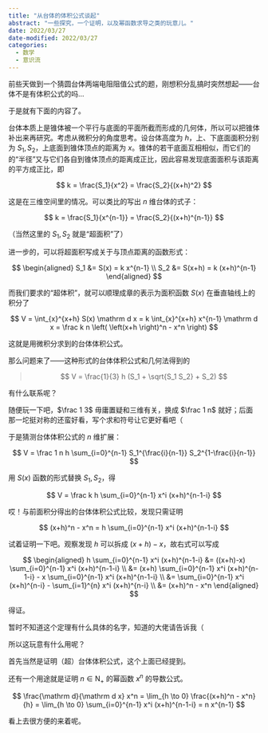 ```yaml
---
title: "从台体的体积公式谈起"
abstract: "一些探究，一个证明，以及幂函数求导之类的玩意儿。"
date: 2022/03/27
date-modified: 2022/03/27
categories:
  - 数学
  - 意识流
---
```


前些天做到一个猜圆台体两端电阻阻值公式的题，刚想积分乱搞时突然想起——台体不是有体积公式的吗...

于是就有下面的内容了。

台体本质上是锥体被一个平行与底面的平面所截而形成的几何体，所以可以把锥体补出来再研究。考虑从微积分的角度思考。设台体高度为 $h$，上、下底面面积分别为 $S_1, S_2$，上底面到锥体顶点的距离为 $x$。锥体的若干底面互相相似，而它们的的“半径”又与它们各自到锥体顶点的距离成正比，因此容易发现底面面积与该距离的平方成正比，即

$$
k = \frac{S_1}{x^2} = \frac{S_2}{(x+h)^2}
$$

这是在三维空间里的情况。可以类比的写出 $n$ 维台体的式子：

$$
k = \frac{S_1}{x^{n-1}} = \frac{S_2}{(x+h)^{n-1}}
$$

（当然这里的 $S_1,S_2$ 就是“超面积”了）

进一步的，可以将超面积写成关于与顶点距离的函数形式：

$$
\begin{aligned}
S_1 &= S(x) = k x^{n-1} \\
S_2 &= S(x+h) = k (x+h)^{n-1}
\end{aligned}
$$

而我们要求的“超体积”，就可以顺理成章的表示为面积函数 $S(x)$ 在垂直轴线上的积分了

$$
V = \int_{x}^{x+h} S(x) \mathrm d x = k \int_{x}^{x+h} x^{n-1} \mathrm d x = \frac k n \left( \left(x+h \right)^n - x^n \right)
$$

这就是用微积分求到的台体体积公式。

那么问题来了——这种形式的台体体积公式和几何法得到的

> $$
> V = \frac{1}{3} h (S_1 + \sqrt{S_1 S_2} + S_2)
> $$

有什么联系呢？

随便玩一下吧，$\frac 1 3$ 毋庸置疑和三维有关，换成 $\frac 1 n$ 就好；后面那一坨挺对称的还蛮好看，写个求和符号让它更好看吧（

于是猜测台体体积公式的 $n$ 维扩展：

$$
V = \frac 1 n h \sum_{i=0}^{n-1} S_1^{\frac{i}{n-1}} S_2^{1-\frac{i}{n-1}}
$$

用 $S(x)$ 函数的形式替换 $S_1, S_2$，得

$$
V = \frac k h \sum_{i=0}^{n-1} x^i (x+h)^{n-1-i}
$$

哎！与前面积分得出的台体体积公式比较，发现只需证明

$$
(x+h)^n - x^n = h \sum_{i=0}^{n-1} x^i (x+h)^{n-1-i}
$$

试着证明一下吧。观察发现 $h$ 可以拆成 $(x+h)-x$，故右式可以写成

$$
\begin{aligned}
h \sum_{i=0}^{n-1} x^i (x+h)^{n-1-i} &= ((x+h)-x) \sum_{i=0}^{n-1} x^i (x+h)^{n-1-i} \\
&= (x+h) \sum_{i=0}^{n-1} x^i (x+h)^{n-1-i} - x \sum_{i=0}^{n-1} x^i (x+h)^{n-1-i} \\
&= \sum_{i=0}^{n-1} x^i (x+h)^{n-i} - \sum_{i=1}^{n} x^i (x+h)^{n-i} \\
&= (x+h)^n - x^n
\end{aligned}
$$

得证。

暂时不知道这个定理有什么具体的名字，知道的大佬请告诉我（

所以这玩意有什么用呢？

首先当然是证明（超）台体体积公式，这个上面已经提到。

还有一个用途就是证明 $n \in \mathrm{N_+}$ 的幂函数 $x^n$ 的导数公式。

$$
\frac{\mathrm d}{\mathrm d x} x^n = \lim_{h \to 0} \frac{(x+h)^n - x^n}{h} = \lim_{h \to 0} \sum_{i=0}^{n-1} x^i (x+h)^{n-1-i} = n x^{n-1}
$$

看上去很方便的来着呢。
